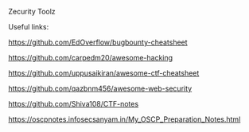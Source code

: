 Zecurity Toolz

Useful links:

https://github.com/EdOverflow/bugbounty-cheatsheet

https://github.com/carpedm20/awesome-hacking

https://github.com/uppusaikiran/awesome-ctf-cheatsheet

https://github.com/qazbnm456/awesome-web-security

https://github.com/Shiva108/CTF-notes

https://oscpnotes.infosecsanyam.in/My_OSCP_Preparation_Notes.html
